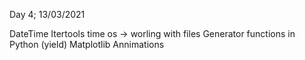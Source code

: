 Day 4; 13/03/2021

DateTime
Itertools
time
os -> worling with files
Generator functions in Python (yield)
Matplotlib Annimations
